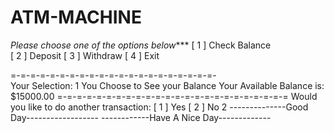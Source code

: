 # ATM-MACHINE

*Please choose one of the options below****
[ 1 ]  Check Balance               
[ 2 ]  Deposit
[ 3 ]  Withdraw
[ 4 ]  Exit

=-=-=-=-=-=-=-=-=-=-=-=-=-=-=-=-=-=-=-=-=-                          
Your Selection: 1
You Choose to See your Balance
Your Available Balance is:   $15000.00
=-=-=-=-=-=-=-=-=-=-=-=-=-=-=-=-=-=-=-=-=-=-=-=
Would you like to do another transaction:
[ 1 ] Yes 
[ 2 ] No
 2
--------------Good Day------------------
------------Have A Nice Day-------------
